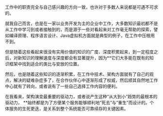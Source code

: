 工作中的职责完全与自己感兴趣的方向一致，也许对于多数人来说都是可遇不可求的。

就我自己而言，也是在一家以业务开发为主的企业中工作，大多数知识最初都不是从工作中学习到或者接触到的，而是源于一些对看起来对工作毫无帮助的探索，譬如编译原理、程序语言设计、Java虚拟机方面就是典型的例子，在工作中压根用不到。

但是随着这些看起来很没有实用价值的知识的广度、深度积累起来，到一定程度之后，对新知识的理解速度与深度都会有显著提升，因为**它们大多能在既有的知识框架中找到适合的类比与安放的位置。

然后，也是随着这些知识的逐渐积累，在工作中技术、架构方面就有了自己的观点，解决的疑难杂症多了，在合作伙伴心中逐渐形成了权威，然后顺其自然地工作中心就有了转向，或者说有了一些自己选择工作内容的便利。

在我看来，架构演变最重要的驱动力，或者说产生这种“从大到小”趋势的最根本的驱动力，
**始终都是为了方便某个服务能够顺利地“死去”与“重生”而设计的。个体服务的生死更迭，是关系到整个系统能否可靠续存的关键因素。